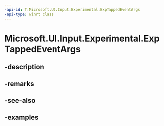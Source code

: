 ```yaml
---
-api-id: T:Microsoft.UI.Input.Experimental.ExpTappedEventArgs
-api-type: winrt class
---
```


# Microsoft.UI.Input.Experimental.ExpTappedEventArgs

<!--
public sealed class ExpTappedEventArgs
-->


## -description

## -remarks

## -see-also

## -examples


